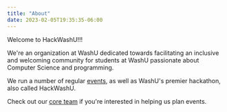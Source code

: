 ```yaml
---
title: "About"
date: 2023-02-05T19:35:35-06:00
---
```


Welcome to HackWashU!!!

We're an organization at WashU dedicated towards facilitating 
an inclusive and welcoming community for students at WashU passionate about 
Computer Science and programming. 

We run a number of regular [events](/events), as well as WashU's premier hackathon, also called HackWashU.

Check out our [core team](/coreteam) if you're interested in helping us plan events.


